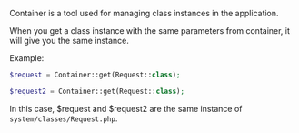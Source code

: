 Container is a tool used for managing class instances in the application.

When you get a class instance with the same parameters from container, it will give you the same instance.

Example:
```php
$request = Container::get(Request::class);

$request2 = Container::get(Request::class);
```

In this case, $request and $request2 are the same instance of `system/classes/Request.php`.
